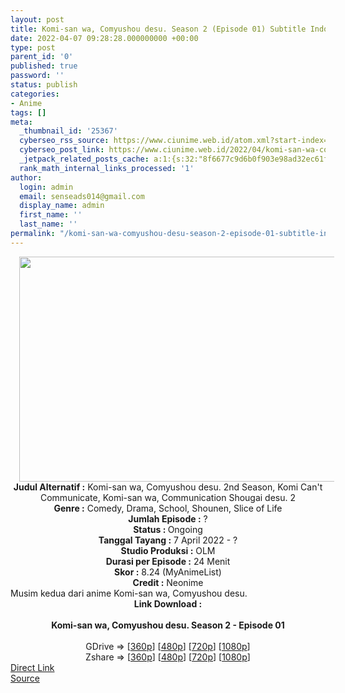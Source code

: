 ```yaml
---
layout: post
title: Komi-san wa, Comyushou desu. Season 2 (Episode 01) Subtitle Indonesia
date: 2022-04-07 09:28:28.000000000 +00:00
type: post
parent_id: '0'
published: true
password: ''
status: publish
categories:
- Anime
tags: []
meta:
  _thumbnail_id: '25367'
  cyberseo_rss_source: https://www.ciunime.web.id/atom.xml?start-index=1
  cyberseo_post_link: https://www.ciunime.web.id/2022/04/komi-san-wa-comyushou-desu-season-2.html
  _jetpack_related_posts_cache: a:1:{s:32:"8f6677c9d6b0f903e98ad32ec61f8deb";a:2:{s:7:"expires";i:1656988643;s:7:"payload";a:3:{i:0;a:1:{s:2:"id";i:27025;}i:1;a:1:{s:2:"id";i:26834;}i:2;a:1:{s:2:"id";i:26925;}}}}
  rank_math_internal_links_processed: '1'
author:
  login: admin
  email: senseads014@gmail.com
  display_name: admin
  first_name: ''
  last_name: ''
permalink: "/komi-san-wa-comyushou-desu-season-2-episode-01-subtitle-indonesia/"
---
```

<div class="separator" style="clear: both; text-align: center;"><a href="https://blogger.googleusercontent.com/img/b/R29vZ2xl/AVvXsEhjwTD83WHfkioDiHdpY3Fr9ICfh4pycYbgxyRBvute5chFWnVvvZ4jQ1V5bLIF2KkaByj7cNcfeB6lVgctnJwarLw-cglYwvTtGGCNEJqb2H0q-HNa8lWFS9o0Ci1jG3Qq6WB5AvY44LunGNA1y1HRdOiGjO_Tt1uZoyWHHOVcVUWxZX6OZEro6brs/s1280/Komi-san%20wa,%20Comyushou%20desu.%20Season%202.jpg" style="margin-left: 1em; margin-right: 1em;"><img border="0" data-original-height="720" data-original-width="1280" height="360" src="{{ site.baseurl }}/assets/2022/04/Komi-san%20wa,%20Comyushou%20desu.%20Season%202.jpg" width="640" /></a></div>
<div class="separator" style="clear: both; text-align: center;"></div>
<div style="text-align: center;"><b>Judul</b><b><b> Alternatif</b> :</b> Komi-san wa, Comyushou desu. 2nd Season,&nbsp;Komi Can't Communicate, Komi-san wa, Communication Shougai desu. 2</div>
<div style="text-align: center;"><b><b>Genre :</b></b> Comedy, Drama, School, Shounen, Slice of Life</div>
<div style="text-align: center;"><b>Jumlah Episode :</b> ?<br /><b>Status :&nbsp;</b>Ongoing<br /><b>Tanggal Tayang :</b> 7 April&nbsp;2022 - ?<br /><b>Studio Produksi :</b>&nbsp;OLM<br /><b>Durasi per Episode :</b> 24 Menit</div>
<div style="text-align: center;"><b>Skor :</b> 8.24 (MyAnimeList)</div>
<div style="text-align: center;"><b>Credit :</b>&nbsp;Neonime</div>
<div style="text-align: center;"></div>
<div style="text-align: justify;">Musim kedua dari anime&nbsp;Komi-san wa, Comyushou desu.</div>
<div style="text-align: justify;"></div>
<div style="text-align: justify;"></div>
<div style="text-align: center;">
<div style="text-align: center;">
<div style="text-align: left;">
<div style="text-align: center;"><b>Link Download :</b></div>
<div style="text-align: center;"><b><br /></b></div>
<div style="text-align: center;"><span style="text-align: left;"><b>Komi-san wa, Comyushou desu. Season 2&nbsp;</b></span><b>- Episode 01</b></div>
<div style="text-align: center;"><b><br /></b></div>
<div style="text-align: center;">GDrive =&gt; [<a href="http://www.solidfiles.com/v/Qnpe36DjBpGrM" target="_blank" rel="noopener">360p</a>] [<a href="https://acefile.co/f/72012542/neonime_mbak-komi-susah-ngomong-musim-kedua-01-480p-zip" target="_blank" rel="noopener">480p</a>] [<a href="https://acefile.co/f/72012759/neonime_mbak-komi-susah-ngomong-musim-kedua-01-720p-zip" target="_blank" rel="noopener">720p</a>] [<a href="https://acefile.co/f/72013112/neonime_mbak-komi-susah-ngomong-musim-kedua-01-1080p-zip" target="_blank" rel="noopener">1080p</a>]</div>
<div style="text-align: center;">Zshare =&gt; [<a href="https://www111.zippyshare.com/v/q1EPAzSO/file.html" target="_blank" rel="noopener">360p</a>] [<a href="https://www111.zippyshare.com/v/g4dHJLzL/file.html" target="_blank" rel="noopener">480p</a>] [<a href="https://www109.zippyshare.com/v/RB3RFAS5/file.html" target="_blank" rel="noopener">720p</a>] [<a href="https://www64.zippyshare.com/v/HWCEjy3u/file.html" target="_blank" rel="noopener">1080p</a>]</div>
</div>
</div>
</div>
<link rel="stylesheet" href="https://cdnjs.cloudflare.com/ajax/libs/font-awesome/4.7.0/css/font-awesome.min.css" />
<div class="divbtn"> <a href="https://handymansurrender.com/fihup8buzv?key=94550f7ce39444073321dde3b8782f97" class="btn"><i class="fa fa-download"></i> Direct Link</a> <br /><a href="https://www.ciunime.web.id/2022/04/komi-san-wa-comyushou-desu-season-2.html">Source</a> </div>
